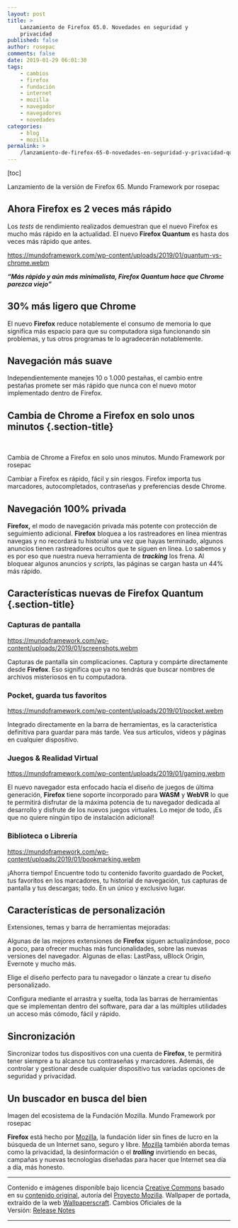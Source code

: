 ```yaml
---
layout: post
title: >
    Lanzamiento de Firefox 65.0. Novedades en seguridad y
    privacidad
published: false
author: rosepac
comments: false
date: 2019-01-29 06:01:30
tags:
    - cambios
    - firefox
    - fundación
    - internet
    - mozilla
    - navegador
    - navegadores
    - novedades
categories:
    - blog
    - mozilla
permalink: >
    /lanzamiento-de-firefox-65-0-novedades-en-seguridad-y-privacidad-que-hay-de-nuevo
---
```

[toc]

Lanzamiento de la versión de Firefox 65. Mundo Framework por rosepac

## Ahora Firefox es 2 veces más rápido

Los _tests_ de rendimiento realizados demuestran que el nuevo Firefox es mucho más rápido en la actualidad. El nuevo **Firefox Quantum** es hasta dos veces más rápido que antes.


  
  
  https://mundoframework.com/wp-content/uploads/2019/01/quantum-vs-chrome.webm


**_“Más rápido y aún más minimalista, Firefox Quantum hace que Chrome parezca viejo”_**

## 30% más ligero que Chrome

El nuevo **Firefox** reduce notablemente el consumo de memoria lo que significa más espacio para que su computadora siga funcionando sin problemas, y tus otros programas te lo agradecerán notablemente.

## Navegación más suave

Independientemente manejes 10 o 1.000 pestañas, el cambio entre pestañas promete ser más rápido que nunca con el nuevo motor implementado dentro de Firefox.

## Cambia de Chrome a Firefox en solo unos minutos {.section-title}

&nbsp;

Cambia de Chrome a Firefox en solo unos minutos. Mundo Framework por rosepac

Cambiar a Firefox es rápido, fácil y sin riesgos. Firefox importa tus marcadores, autocompletados, contraseñas y preferencias desde Chrome.

## Navegación 100% privada

**Firefox,** el modo de navegación privada más potente con protección de seguimiento adicional. **Firefox** bloquea a los rastreadores en línea mientras navegas y no recordará tu historial una vez que hayas terminado, algunos anuncios tienen rastreadores ocultos que te siguen en línea. Lo sabemos y es por eso que nuestra nueva herramienta de _**tracking**_ los frena. Al bloquear algunos anuncios y _scripts_, las páginas se cargan hasta un 44% más rápido.

## Características nuevas de Firefox Quantum {.section-title}

### Capturas de pantalla


  https://mundoframework.com/wp-content/uploads/2019/01/screenshots.webm


Capturas de pantalla sin complicaciones. Captura y compárte directamente desde **Firefox**. Eso significa que ya no tendrás que buscar nombres de archivos misteriosos en tu computadora.

### Pocket, guarda tus favoritos


  https://mundoframework.com/wp-content/uploads/2019/01/pocket.webm


Integrado directamente en la barra de herramientas, es la característica definitiva para guardar para más tarde. Vea sus artículos, vídeos y páginas en cualquier dispositivo.

### Juegos & Realidad Virtual


  https://mundoframework.com/wp-content/uploads/2019/01/gaming.webm


El nuevo navegador esta enfocado hacía el diseño de juegos de última generación, **Firefox** tiene soporte incorporado para **WASM** y **WebVR** lo que te permitirá disfrutar de la máxima potencia de tu navegador dedicada al desarrollo y disfrute de los nuevos juegos virtuales. Lo mejor de todo, ¡Es que no quiere ningún tipo de instalación adicional!

### Biblioteca o Librería


  https://mundoframework.com/wp-content/uploads/2019/01/bookmarking.webm


¡Ahorra tiempo! Encuentre todo tu contenido favorito guardado de Pocket, tus favoritos en los marcadores, tu historial de navegación, tus capturas de pantalla y tus descargas; todo. En un único y exclusivo lugar.

## Características de personalización

Extensiones, temas y barra de herramientas mejoradas:

Algunas de las mejores extensiones de **Firefox** siguen actualizándose, poco a poco, para ofrecer muchas más funcionalidades, sobre las nuevas versiones del navegador. Algunas de ellas: LastPass, uBlock Origin, Evernote y mucho más.

Elige el diseño perfecto para tu navegador o lánzate a crear tu diseño personalizado.

Configura mediante el arrastra y suelta, toda las barras de herramientas que se implementan dentro del software, para dar a las múltiples utilidades un acceso más cómodo, fácil y rápido.

## Sincronización

Sincronizar todos tus dispositivos con una cuenta de **Firefox**, te permitirá tener siempre a tu alcance tus contraseñas y marcadores. Además, de controlar y gestionar desde cualquier dispositivo tus variadas opciones de seguridad y privacidad.

## Un buscador en busca del bien

Imagen del ecosistema de la Fundación Mozilla. Mundo Framework por rosepac

**Firefox** está hecho por [Mozilla][1], la fundación líder sin fines de lucro en la búsqueda de un Internet sano, seguro y libre. [Mozilla][1] también aborda temas como la privacidad, la desinformación o el _**trolling**_ invirtiendo en becas, campañas y nuevas tecnologías diseñadas para hacer que Internet sea día a día, más honesto.

* * *

Contenido e imágenes disponible bajo licencia [Creative Commons][2] basado en su [contenido original][3], autoría del [Proyecto Mozilla][4]. Wallpaper de portada, extraído de la web [Wallpaperscraft][5]. Cambios Oficiales de la Versión: [Release Notes][6]

* * *

&nbsp;

 [1]: https://kutt.it/MozillaManifiesto
 [2]: https://creativecommons.org/licenses/by-sa/3.0/es/deed.es_PE
 [3]: https://www.mozilla.org/en-US/firefox/
 [4]: https://www.mozilla.org/es-ES/about/manifesto/details/
 [5]: https://kutt.it/wallzorritomoz
 [6]: https://www.mozilla.org/en-US/firefox/65.0/releasenotes/